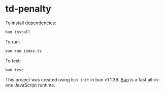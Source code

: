 # td-penalty

To install dependencies:

```bash
bun install
```

To run:

```bash
bun run index.ts
```

To test:

```bash
bun test
```

This project was created using `bun init` in bun v1.1.39. [Bun](https://bun.sh) is a fast all-in-one JavaScript runtime.
